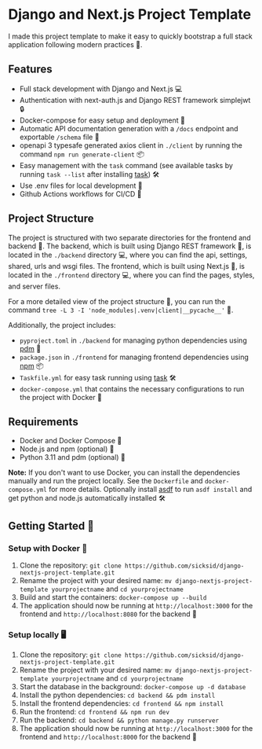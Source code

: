 # Django and Next.js Project Template

I made this project template to make it easy to quickly bootstrap a full stack application following modern practices 🚀.

## Features
- Full stack development with Django and Next.js 💻
- Authentication with next-auth.js and Django REST framework simplejwt 🔒
- Docker-compose for easy setup and deployment 🐳
- Automatic API documentation generation with a `/docs` endpoint and exportable `/schema` file 📜
- openapi 3 typesafe generated axios client in `./client` by running the command `npm run generate-client` 📦
- Easy management with the `task` command (see available tasks by running `task --list` after installing [task](https://taskfile.dev)) 🛠
- Use .env files for local development 💼
- Github Actions workflows for CI/CD 🔧

## Project Structure
The project is structured with two separate directories for the frontend and backend 📂. The backend, which is built using Django REST framework 🐍, is located in the `./backend` directory 💻, where you can find the api, settings, shared, urls and wsgi files. The frontend, which is built using Next.js 🚀, is located in the `./frontend` directory 💻, where you can find the pages, styles, and server files.

For a more detailed view of the project structure 📜, you can run the command `tree -L 3 -I 'node_modules|.venv|client|__pycache__'` 🌳.

Additionally, the project includes:
- `pyproject.toml` in `./backend` for managing python dependencies using [pdm](https://pdm.fming.dev) 🐍
- `package.json` in `./frontend` for managing frontend dependencies using [npm](https://www.npmjs.com/) 📦
- `Taskfile.yml` for easy task running using [task](https://taskfile.dev) 🛠
- `docker-compose.yml` that contains the necessary configurations to run the project with Docker 🐳

## Requirements
- Docker and Docker Compose 🐳
- Node.js and npm (optional) 🚀
- Python 3.11 and pdm (optional) 🐍

**Note:** If you don't want to use Docker, you can install the dependencies manually and run the project locally. See the `Dockerfile` and `docker-compose.yml` for more details.
Optionally install [asdf](https://asdf-vm.com) to run `asdf install` and get python and node.js automatically installed 🛠️

## Getting Started 🚀

### Setup with Docker 🐋
1. Clone the repository: `git clone https://github.com/sicksid/django-nextjs-project-template.git`
2. Rename the project with your desired name: `mv django-nextjs-project-template yourprojectname` and `cd yourprojectname`
3. Build and start the containers: `docker-compose up --build`
4. The application should now be running at `http://localhost:3000` for the frontend and `http://localhost:8080` for the backend 🎉

### Setup locally 🖥️
1. Clone the repository: `git clone https://github.com/sicksid/django-nextjs-project-template.git`
2. Rename the project with your desired name: `mv django-nextjs-project-template yourprojectname` and `cd yourprojectname`
3. Start the database in the background: `docker-compose up -d database`
4. Install the python dependencies: `cd backend && pdm install`
5. Install the frontend dependencies: `cd frontend && npm install`
6. Run the frontend: `cd frontend && npm run dev`
7. Run the backend: `cd backend && python manage.py runserver`
8. The application should now be running at `http://localhost:3000` for the frontend and `http://localhost:8000` for the backend 🎉

